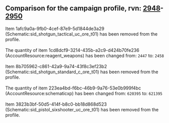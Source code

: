 ## Comparison for the campaign profile, rvn: [2948](https://github.com/PRO100KatYT/FortniteProfileRevisions/tree/main/profiles/campaign/2948%20campaign.json)-[2950](https://github.com/PRO100KatYT/FortniteProfileRevisions/tree/main/profiles/campaign/2950%20campaign.json)

Item 1afc9a0a-9fb0-4cef-87e9-5d1844de3a29 (Schematic:sid_shotgun_tactical_uc_ore_t01) has been removed from the profile.
<br><br>
The quantity of item 1cd8dcf9-3214-435b-a2c9-d424b70fe236 (AccountResource:reagent_weapons) has been changed from: `2447` to: `2458`
<br><br>
Item 8b705962-c861-42a9-9a74-43f8c3ef23b2 (Schematic:sid_shotgun_standard_c_ore_t01) has been removed from the profile.
<br><br>
The quantity of item 223ea4bd-f6bc-46b9-9a76-53e0b999f4bc (AccountResource:schematicxp) has been changed from: `620395` to: `621395`
<br><br>
Item 3823b3bf-50d5-414f-b8c0-bb18d868d523 (Schematic:sid_pistol_sixshooter_uc_ore_t01) has been removed from the profile.
<br><br>
